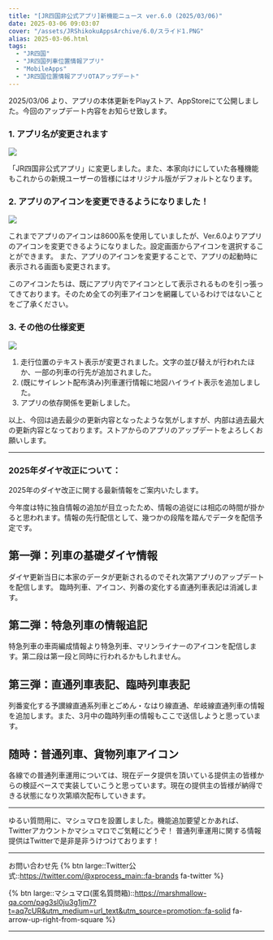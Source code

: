 ```yaml
---
title: "[JR四国非公式アプリ]新機能ニュース ver.6.0 (2025/03/06)"
date: 2025-03-06 09:03:07
cover: "/assets/JRShikokuAppsArchive/6.0/スライド1.PNG"
alias: 2025-03-06.html
tags:
  - "JR四国"
  - "JR四国列車位置情報アプリ"
  - "MobileApps"      
  - "JR四国位置情報アプリOTAアップデート"
---
```


2025/03/06 より、アプリの本体更新をPlayストア、AppStoreにて公開しました。今回のアップデート内容をお知らせ致します。

### **1\. アプリ名が変更されます**
 
![](/assets/JRShikokuAppsArchive/6.0/スライド2.PNG)

「JR四国非公式アプリ」に変更しました。また、本家向けにしていた各種機能もこれからの新規ユーザーの皆様にはオリジナル版がデフォルトとなります。
  

### **2\. アプリのアイコンを変更できるようになりました！**
![](/assets/JRShikokuAppsArchive/6.0/スライド3.PNG)

これまでアプリのアイコンは8600系を使用していましたが、Ver.6.0よりアプリのアイコンを変更できるようになりました。設定画面からアイコンを選択することができます。
また、アプリのアイコンを変更することで、アプリの起動時に表示される画面も変更されます。

このアイコンたちは、既にアプリ内でアイコンとして表示されるものを引っ張ってきております。そのため全ての列車アイコンを網羅しているわけではないことをご了承ください。

### **3\. その他の仕様変更**
![](/assets/JRShikokuAppsArchive/6.0/スライド4.PNG)

1. 走行位置のテキスト表示が変更されました。文字の並び替えが行われたほか、一部の列車の行先が追加されました。
2. (既にサイレント配布済み)列車運行情報に地図ハイライト表示を追加しました。
3. アプリの依存関係を更新しました。


以上、今回は過去最少の更新内容となったような気がしますが、内部は過去最大の更新内容となっております。ストアからのアプリのアップデートをよろしくお願いします。

---

### **2025年ダイヤ改正について：**

2025年のダイヤ改正に関する最新情報をご案内いたします。

今年度は特に独自情報の追加が目立ったため、情報の追従には相応の時間が掛かると思われます。情報の先行配信として、幾つかの段階を踏んでデータを配信予定です。

## 第一弾：列車の基礎ダイヤ情報
ダイヤ更新当日に本家のデータが更新されるのでそれ次第アプリのアップデートを配信します。
臨時列車、アイコン、列番の変化する直通列車表記は消滅します。

## 第二弾：特急列車の情報追記
特急列車の車両編成情報より特急列車、マリンライナーのアイコンを配信します。第二段は第一段と同時に行われるかもしれません。

## 第三弾：直通列車表記、臨時列車表記
列番変化する予讃線直通系列車とごめん・なはり線直通、牟岐線直通列車の情報を追加します。また、3月中の臨時列車の情報もここで送信しようと思っています。

## 随時：普通列車、貨物列車アイコン
各線での普通列車運用については、現在データ提供を頂いている提供主の皆様からの検証ベースで実装していこうと思っています。現在の提供主の皆様が納得できる状態になり次第順次配布していきます。

---

ゆるい質問用に、マシュマロを設置しました。機能追加要望とかあれば、Twitterアカウントかマシュマロでご気軽にどうぞ！
普通列車運用に関する情報提供はTwitterで是非是非うけつけております！

---

お問い合わせ先
{% btn large::Twitter公式::https://twitter.com/@xprocess_main::fa-brands fa-twitter %}

{% btn large::マシュマロ(匿名質問箱)::https://marshmallow-qa.com/pag3sl0ju3g1jm7?t=aq7cUR&utm_medium=url_text&utm_source=promotion::fa-solid fa-arrow-up-right-from-square %}

---
